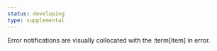 ```yaml
---
status: developing
type: supplemental
---
```


Error notifications are visually collocated with the :term[item] in error.